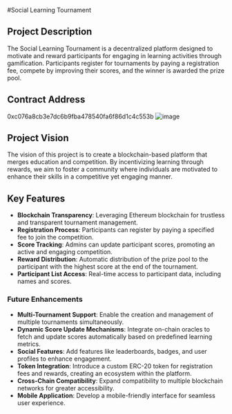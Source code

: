 #Social Learning Tournament

## Project Description
The Social Learning Tournament is a decentralized platform designed to motivate and reward participants for engaging in learning activities through gamification. Participants register for tournaments by paying a registration fee, compete by improving their scores, and the winner is awarded the prize pool.

## Contract Address
0xc076a8cb3e7dc6b9fba478540fa6f86d1c4c553b
![image](https://github.com/user-attachments/assets/f60fbb62-a036-4b1a-962b-75a7208da08b)


## Project Vision
The vision of this project is to create a blockchain-based platform that merges education and competition. By incentivizing learning through rewards, we aim to foster a community where individuals are motivated to enhance their skills in a competitive yet engaging manner.

## Key Features
- **Blockchain Transparency**: Leveraging Ethereum blockchain for trustless and transparent tournament management.
- **Registration Process**: Participants can register by paying a specified fee to join the competition.
- **Score Tracking**: Admins can update participant scores, promoting an active and engaging competition.
- **Reward Distribution**: Automatic distribution of the prize pool to the participant with the highest score at the end of the tournament.
- **Participant List Access**: Real-time access to participant data, including names and scores.

### Future Enhancements
- **Multi-Tournament Support**: Enable the creation and management of multiple tournaments simultaneously.
- **Dynamic Score Update Mechanisms**: Integrate on-chain oracles to fetch and update scores automatically based on predefined learning metrics.
- **Social Features**: Add features like leaderboards, badges, and user profiles to enhance engagement.
- **Token Integration**: Introduce a custom ERC-20 token for registration fees and rewards, creating an ecosystem within the platform.
- **Cross-Chain Compatibility**: Expand compatibility to multiple blockchain networks for greater accessibility.
- **Mobile Application**: Develop a mobile-friendly interface for seamless user experience.
